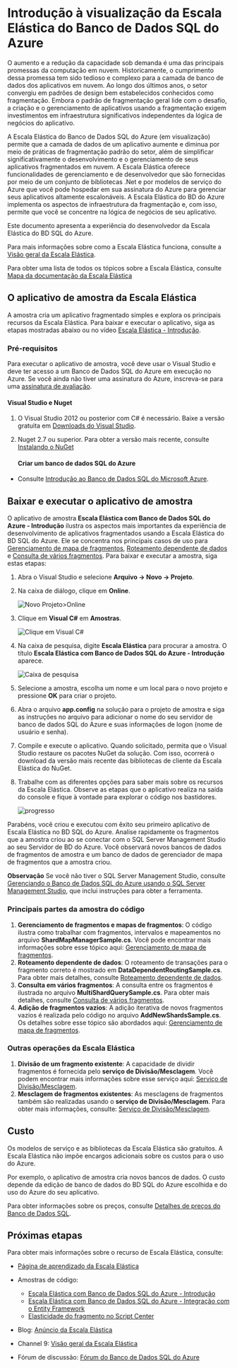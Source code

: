 <properties title="Introdu&ccedil;&atilde;o &agrave; Escala El&aacute;stica do Banco de Dados SQL do Azure" pageTitle="Introdu&ccedil;&atilde;o &agrave; Escala El&aacute;stica do Banco de Dados SQL do Azure" description="Explica&ccedil;&atilde;o b&aacute;sica do recurso de Escala El&aacute;stica do Banco de Dados SQL do Azure, incluindo um aplicativo de amostra f&aacute;cil de executar." metaKeywords="sharding scaling, Azure SQL DB sharding, elastic scale" services="sql-database" documentationCenter="" manager="jhubbard" authors="sidneyh@microsoft.com"/>

<tags ms.service="sql-database" ms.workload="sql-database" ms.tgt_pltfrm="na" ms.devlang="na" ms.topic="article" ms.date="10/02/2014" ms.author="sidneyh" />

# Introdução à visualização da Escala Elástica do Banco de Dados SQL do Azure

O aumento e a redução da capacidade sob demanda é uma das principais promessas da computação em nuvem. Historicamente, o cumprimento dessa promessa tem sido tedioso e complexo para a camada de banco de dados dos aplicativos em nuvem. Ao longo dos últimos anos, o setor convergiu em padrões de design bem estabelecidos conhecidos como fragmentação. Embora o padrão de fragmentação geral lide com o desafio, a criação e o gerenciamento de aplicativos usando a fragmentação exigem investimentos em infraestrutura significativos independentes da lógica de negócios do aplicativo.

A Escala Elástica do Banco de Dados SQL do Azure (em visualização) permite que a camada de dados de um aplicativo aumente e diminua por meio de práticas de fragmentação padrão do setor, além de simplificar significativamente o desenvolvimento e o gerenciamento de seus aplicativos fragmentados em nuvem. A Escala Elástica oferece funcionalidades de gerenciamento e de desenvolvedor que são fornecidas por meio de um conjunto de bibliotecas .Net e por modelos de serviço do Azure que você pode hospedar em sua assinatura do Azure para gerenciar seus aplicativos altamente escalonáveis. A Escala Elástica do BD do Azure implementa os aspectos de infraestrutura da fragmentação e, com isso, permite que você se concentre na lógica de negócios de seu aplicativo.

Este documento apresenta a experiência do desenvolvedor da Escala Elástica do BD SQL do Azure.

Para mais informações sobre como a Escala Elástica funciona, consulte a [Visão geral da Escala Elástica][Visão geral da Escala Elástica].

Para obter uma lista de todos os tópicos sobre a Escala Elástica, consulte [Mapa da documentação da Escala Elástica][Mapa da documentação da Escala Elástica]

## O aplicativo de amostra da Escala Elástica

A amostra cria um aplicativo fragmentado simples e explora os principais recursos da Escala Elástica. Para baixar e executar o aplicativo, siga as etapas mostradas abaixo ou no vídeo [Escala Elástica - Introdução][Escala Elástica - Introdução].

### Pré-requisitos

Para executar o aplicativo de amostra, você deve usar o Visual Studio e deve ter acesso a um Banco de Dados SQL do Azure em execução no Azure. Se você ainda não tiver uma assinatura do Azure, inscreva-se para uma [assinatura de avaliação][assinatura de avaliação].

#### Visual Studio e Nuget

1.  O Visual Studio 2012 ou posterior com C# é necessário. Baixe a versão gratuita em [Downloads do Visual Studio][Downloads do Visual Studio].
2.  Nuget 2.7 ou superior. Para obter a versão mais recente, consulte [Instalando o NuGet][Instalando o NuGet]

    #### Criar um banco de dados SQL do Azure

-   Consulte [Introdução ao Banco de Dados SQL do Microsoft Azure][Introdução ao Banco de Dados SQL do Microsoft Azure].

## Baixar e executar o aplicativo de amostra

O aplicativo de amostra **Escala Elástica com Banco de Dados SQL do Azure - Introdução** ilustra os aspectos mais importantes da experiência de desenvolvimento de aplicativos fragmentados usando a Escala Elástica do BD SQL do Azure. Ele se concentra nos principais casos de uso para [Gerenciamento de mapa de fragmentos][Gerenciamento de mapa de fragmentos], [Roteamento dependente de dados][Roteamento dependente de dados] e [Consulta de vários fragmentos][Consulta de vários fragmentos]. Para baixar e executar a amostra, siga estas etapas:

1.  Abra o Visual Studio e selecione **Arquivo -\> Novo -\> Projeto**.
2.  Na caixa de diálogo, clique em **Online**.

    ![Novo Projeto\>Online][Novo Projeto\>Online]

3.  Clique em **Visual C#** em **Amostras**.

    ![Clique em Visual C#][Clique em Visual C#]

4.  Na caixa de pesquisa, digite **Escala Elástica** para procurar a amostra. O título **Escala Elástica com Banco de Dados SQL do Azure - Introdução** aparece.

    ![Caixa de pesquisa][Caixa de pesquisa]

5.  Selecione a amostra, escolha um nome e um local para o novo projeto e pressione **OK** para criar o projeto.
6.  Abra o arquivo **app.config** na solução para o projeto de amostra e siga as instruções no arquivo para adicionar o nome do seu servidor de banco de dados SQL do Azure e suas informações de logon (nome de usuário e senha).
7.  Compile e execute o aplicativo. Quando solicitado, permita que o Visual Studio restaure os pacotes NuGet da solução. Com isso, ocorrerá o download da versão mais recente das bibliotecas de cliente da Escala Elástica do NuGet.
8.  Trabalhe com as diferentes opções para saber mais sobre os recursos da Escala Elástica. Observe as etapas que o aplicativo realiza na saída do console e fique à vontade para explorar o código nos bastidores.

    ![progresso][progresso]

Parabéns, você criou e executou com êxito seu primeiro aplicativo de Escala Elástica no BD SQL do Azure. Analise rapidamente os fragmentos que a amostra criou ao se conectar com o SQL Server Management Studio ao seu Servidor de BD do Azure. Você observará novos bancos de dados de fragmentos de amostra e um banco de dados de gerenciador de mapa de fragmentos que a amostra criou.

**Observação** Se você não tiver o SQL Server Management Studio, consulte [Gerenciando o Banco de Dados SQL do Azure usando o SQL Server Management Studio][Gerenciando o Banco de Dados SQL do Azure usando o SQL Server Management Studio], que inclui instruções para obter a ferramenta.

### Principais partes da amostra do código

1.  **Gerenciamento de fragmentos e mapas de fragmentos**: O código ilustra como trabalhar com fragmentos, intervalos e mapeamentos no arquivo **ShardMapManagerSample.cs**. Você pode encontrar mais informações sobre esse tópico aqui: [Gerenciamento de mapa de fragmentos][Gerenciamento de mapa de fragmentos].
2.  **Roteamento dependente de dados**: O roteamento de transações para o fragmento correto é mostrado em **DataDependentRoutingSample.cs**. Para obter mais detalhes, consulte [Roteamento dependente de dados][Roteamento dependente de dados].
3.  **Consulta em vários fragmentos**: A consulta entre os fragmentos é ilustrada no arquivo **MultiShardQuerySample.cs**. Para obter mais detalhes, consulte [Consulta de vários fragmentos][Consulta de vários fragmentos].
4.  **Adição de fragmentos vazios**: A adição iterativa de novos fragmentos vazios é realizada pelo código no
    arquivo **AddNewShardsSample.cs**. Os detalhes sobre esse tópico são abordados aqui: [Gerenciamento de mapa de fragmentos][Gerenciamento de mapa de fragmentos].

### Outras operações da Escala Elástica

1.  **Divisão de um fragmento existente**: A capacidade de dividir fragmentos é fornecida pelo **serviço de Divisão/Mesclagem**. Você podem encontrar mais informações sobre esse serviço aqui: [Serviço de Divisão/Mesclagem][Serviço de Divisão/Mesclagem].
2.  **Mesclagem de fragmentos existentes**: As mesclagens de fragmentos também são realizadas usando o **serviço de Divisão/Mesclagem**. Para obter mais informações, consulte: [Serviço de Divisão/Mesclagem][Serviço de Divisão/Mesclagem].

## Custo

Os modelos de serviço e as bibliotecas da Escala Elástica são gratuitos. A Escala Elástica não impõe encargos adicionais sobre os custos para o uso do Azure.

Por exemplo, o aplicativo de amostra cria novos bancos de dados. O custo depende da edição de banco de dados do BD SQL do Azure escolhida e do uso do Azure do seu aplicativo.

Para obter informações sobre os preços, consulte [Detalhes de preços do Banco de Dados SQL][Detalhes de preços do Banco de Dados SQL].

## Próximas etapas

Para obter mais informações sobre o recurso de Escala Elástica, consulte:

-   [Página de aprendizado da Escala Elástica][Mapa da documentação da Escala Elástica]
-   Amostras de código:

    -   [Escala Elástica com Banco de Dados SQL do Azure - Introdução][Escala Elástica com Banco de Dados SQL do Azure - Introdução]
    -   [Escala Elástica com Banco de Dados SQL do Azure - Integração com o Entity Framework][Escala Elástica com Banco de Dados SQL do Azure - Integração com o Entity Framework]
    -   [Elasticidade do fragmento no Script Center][Elasticidade do fragmento no Script Center]
-   Blog: [Anúncio da Escala Elástica][Anúncio da Escala Elástica]
-   Channel 9: [Visão geral da Escala Elástica][1]
-   Fórum de discussão: [Fórum do Banco de Dados SQL do Azure][Fórum do Banco de Dados SQL do Azure]

<!--Anchors-->
<!--Image references-->

  [Visão geral da Escala Elástica]: http://go.microsoft.com/?linkid=9862592
  [Mapa da documentação da Escala Elástica]: ./sql-database-elastic-scale-documentation-map.md
  [Escala Elástica - Introdução]: http://go.microsoft.com/?linkid=9862983
  [assinatura de avaliação]: http://azure.microsoft.com/pt-br/pricing/free-trial/
  [Downloads do Visual Studio]: http://www.visualstudio.com/pt-br/downloads/download-visual-studio-vs.aspx
  [Instalando o NuGet]: http://docs.nuget.org/docs/start-here/installing-nuget
  [Introdução ao Banco de Dados SQL do Microsoft Azure]: http://azure.microsoft.com/pt-br/documentation/articles/sql-database-get-started/
  [Gerenciamento de mapa de fragmentos]: http://go.microsoft.com/?linkid=9862595
  [Roteamento dependente de dados]: http://go.microsoft.com/?linkid=9862596
  [Consulta de vários fragmentos]: http://go.microsoft.com/?linkid=9862597
  [Novo Projeto\>Online]: ./media/sql-database-elastic-scale-get-started/click-online.png
  [Clique em Visual C#]: ./media/sql-database-elastic-scale-get-started/click-CSharp.png
  [Caixa de pesquisa]: ./media/sql-database-elastic-scale-get-started/newProject.png
  [progresso]: ./media/sql-database-elastic-scale-get-started/output2.png
  [Gerenciando o Banco de Dados SQL do Azure usando o SQL Server Management Studio]: http://azure.microsoft.com/pt-br/documentation/articles/sql-database-manage-azure-ssms/
  [Serviço de Divisão/Mesclagem]: http://go.microsoft.com/?linkid=9862795
  [Detalhes de preços do Banco de Dados SQL]: http://azure.microsoft.com/pt-br/pricing/details/sql-database/
  [Escala Elástica com Banco de Dados SQL do Azure - Introdução]: http://code.msdn.microsoft.com/Elastic-Scale-with-Azure-a80d8dc6?SRC=VSIDE
  [Escala Elástica com Banco de Dados SQL do Azure - Integração com o Entity Framework]: http://code.msdn.microsoft.com/Elastic-Scale-with-Azure-bae904ba?SRC=VSIDE
  [Elasticidade do fragmento no Script Center]: http://go.microsoft.com/?linkid=9862617
  [Anúncio da Escala Elástica]: http://go.microsoft.com/?linkid=9862608
  [1]: http://go.microsoft.com/?linkid=9862609
  [Fórum do Banco de Dados SQL do Azure]: http://social.msdn.microsoft.com/forums/azure/pt-br/home?forum=ssdsgetstarted
